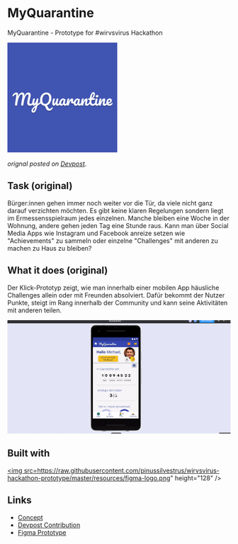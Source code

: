 # MyQuarantine
MyQuarantine - Prototype for #wirvsvirus Hackathon

<img src="https://raw.githubusercontent.com/pinussilvestrus/wirvsvirus-hackathon-prototype/master/resources/logo.png" height="248" />

_orignal posted on [Devpost](https://devpost.com/software/myquarantine)_.

## Task (original)

Bürger:innen gehen immer noch weiter vor die Tür, da viele nicht ganz darauf verzichten möchten. Es gibt keine klaren Regelungen sondern liegt im Ermessensspielraum jedes einzelnen. Manche bleiben eine Woche in der Wohnung, andere gehen jeden Tag eine Stunde raus. Kann man über Social Media Apps wie Instagram und Facebook anreize setzen wie "Achievements" zu sammeln oder einzelne "Challenges" mit anderen zu machen zu Haus zu bleiben?

## What it does (original)

Der Klick-Prototyp zeigt, wie man innerhalb einer mobilen App häusliche Challenges allein oder mit Freunden absolviert. Dafür bekommt der Nutzer Punkte, steigt im Rang innerhalb der Community und kann seine Aktivitäten mit anderen teilen.

![](./resources/screencast.gif)

## Built with

<a href="https://www.figma.com/" target="_blank"><img src=https://raw.githubusercontent.com/pinussilvestrus/wirvsvirus-hackathon-prototype/master/resources/figma-logo.png" height="128" /></a>

## Links

* [Concept](./resources/mural-board.pdf)
* [Devpost Contribution](https://devpost.com/software/myquarantine)
* [Figma Prototype](https://www.figma.com/proto/3l8ANjzAwLF4MnoVPLCP48/MyQuarantine?node-id=16%3A60&viewport=-281%2C191%2C0.8558396697044373&scaling=scale-down)



